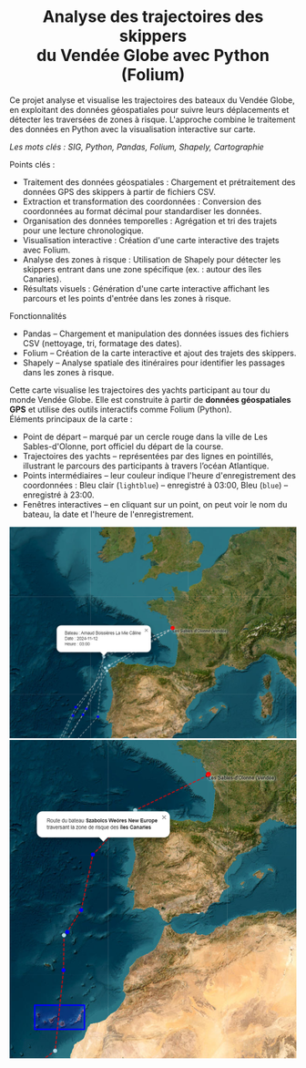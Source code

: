 <h1 align="center">Analyse des trajectoires des skippers<br>du Vendée Globe avec Python (Folium)</h1>

Ce projet analyse et visualise les trajectoires des bateaux du Vendée Globe, en exploitant des données géospatiales pour suivre leurs déplacements et détecter les traversées de zones à risque. L'approche combine le traitement des données en Python avec la visualisation interactive sur carte.

*Les mots clés : SIG, Python, Pandas, Folium, Shapely, Cartographie*

Points clés :
- Traitement des données géospatiales : Chargement et prétraitement des données GPS des skippers à partir de fichiers CSV.
- Extraction et transformation des coordonnées : Conversion des coordonnées au format décimal pour standardiser les données.
- Organisation des données temporelles : Agrégation et tri des trajets pour une lecture chronologique.
- Visualisation interactive : Création d'une carte interactive des trajets avec Folium.
- Analyse des zones à risque : Utilisation de Shapely pour détecter les skippers entrant dans une zone spécifique (ex. : autour des îles Canaries).
- Résultats visuels : Génération d'une carte interactive affichant les parcours et les points d'entrée dans les zones à risque.

Fonctionnalités
- Pandas – Chargement et manipulation des données issues des fichiers CSV (nettoyage, tri, formatage des dates).
- Folium – Création de la carte interactive et ajout des trajets des skippers.
- Shapely – Analyse spatiale des itinéraires pour identifier les passages dans les zones à risque.

Cette carte visualise les trajectoires des yachts participant au tour du monde Vendée Globe. Elle est construite à partir de **données géospatiales GPS** et utilise des outils interactifs comme Folium (Python).  
Éléments principaux de la carte :
- Point de départ – marqué par un cercle rouge dans la ville de Les Sables-d'Olonne, port officiel du départ de la course.
- Trajectoires des yachts – représentées par des lignes en pointillés, illustrant le parcours des participants à travers l’océan Atlantique.
- Points intermédiaires – leur couleur indique l'heure d'enregistrement des coordonnées :  Bleu clair (`lightblue`) – enregistré à 03:00, Bleu (`blue`) – enregistré à 23:00.
- Fenêtres interactives – en cliquant sur un point, on peut voir le nom du bateau, la date et l'heure de l'enregistrement.  

<div align="center">
    <img src="https://github.com/DariaPodlovchenko/Analyse-des-trajectoires-du-Vende-Globe/raw/main/itineraire.jpg" width="600">
</div>

<div align="center">
    <img src="https://github.com/DariaPodlovchenko/Analyse-des-trajectoires-du-Vende-Globe/raw/main/zone_risque.jpg" width="600">
</div>

